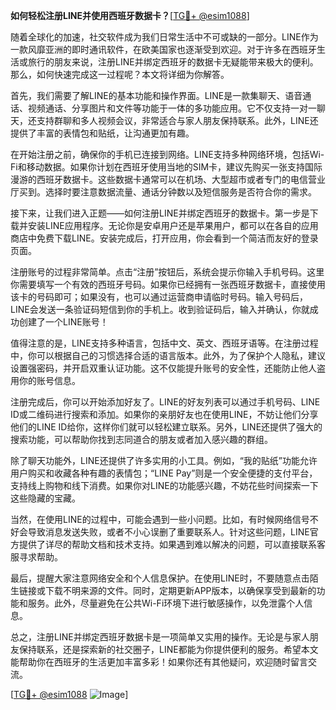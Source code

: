 **如何轻松注册LINE并使用西班牙数据卡？**[[TG💪+ @esim1088](https://t.me/s/esim1088)]

随着全球化的加速，社交软件成为我们日常生活中不可或缺的一部分。LINE作为一款风靡亚洲的即时通讯软件，在欧美国家也逐渐受到欢迎。对于许多在西班牙生活或旅行的朋友来说，注册LINE并绑定西班牙的数据卡无疑能带来极大的便利。那么，如何快速完成这一过程呢？本文将详细为你解答。

首先，我们需要了解LINE的基本功能和操作界面。LINE是一款集聊天、语音通话、视频通话、分享图片和文件等功能于一体的多功能应用。它不仅支持一对一聊天，还支持群聊和多人视频会议，非常适合与家人朋友保持联系。此外，LINE还提供了丰富的表情包和贴纸，让沟通更加有趣。

在开始注册之前，确保你的手机已连接到网络。LINE支持多种网络环境，包括Wi-Fi和移动数据。如果你计划在西班牙使用当地的SIM卡，建议先购买一张支持国际漫游的西班牙数据卡。这些数据卡通常可以在机场、大型超市或者专门的电信营业厅买到。选择时要注意数据流量、通话分钟数以及短信服务是否符合你的需求。

接下来，让我们进入正题——如何注册LINE并绑定西班牙的数据卡。第一步是下载并安装LINE应用程序。无论你是安卓用户还是苹果用户，都可以在各自的应用商店中免费下载LINE。安装完成后，打开应用，你会看到一个简洁而友好的登录页面。

注册账号的过程非常简单。点击“注册”按钮后，系统会提示你输入手机号码。这里你需要填写一个有效的西班牙号码。如果你已经拥有一张西班牙数据卡，直接使用该卡的号码即可；如果没有，也可以通过运营商申请临时号码。输入号码后，LINE会发送一条验证码短信到你的手机上。收到验证码后，输入并确认，你就成功创建了一个LINE账号！

值得注意的是，LINE支持多种语言，包括中文、英文、西班牙语等。在注册过程中，你可以根据自己的习惯选择合适的语言版本。此外，为了保护个人隐私，建议设置强密码，并开启双重认证功能。这不仅能提升账号的安全性，还能防止他人盗用你的账号信息。

注册完成后，你可以开始添加好友了。LINE的好友列表可以通过手机号码、LINE ID或二维码进行搜索和添加。如果你的亲朋好友也在使用LINE，不妨让他们分享他们的LINE ID给你，这样你们就可以轻松建立联系。另外，LINE还提供了强大的搜索功能，可以帮助你找到志同道合的朋友或者加入感兴趣的群组。

除了聊天功能外，LINE还提供了许多实用的小工具。例如，“我的贴纸”功能允许用户购买和收藏各种有趣的表情包；“LINE Pay”则是一个安全便捷的支付平台，支持线上购物和线下消费。如果你对LINE的功能感兴趣，不妨花些时间探索一下这些隐藏的宝藏。

当然，在使用LINE的过程中，可能会遇到一些小问题。比如，有时候网络信号不好会导致消息发送失败，或者不小心误删了重要联系人。针对这些问题，LINE官方提供了详尽的帮助文档和技术支持。如果遇到难以解决的问题，可以直接联系客服寻求帮助。

最后，提醒大家注意网络安全和个人信息保护。在使用LINE时，不要随意点击陌生链接或下载不明来源的文件。同时，定期更新APP版本，以确保享受到最新的功能和服务。此外，尽量避免在公共Wi-Fi环境下进行敏感操作，以免泄露个人信息。

总之，注册LINE并绑定西班牙数据卡是一项简单又实用的操作。无论是与家人朋友保持联系，还是探索新的社交圈子，LINE都能为你提供便利的服务。希望本文能帮助你在西班牙的生活更加丰富多彩！如果你还有其他疑问，欢迎随时留言交流。

[[TG💪+ @esim1088](https://t.me/s/esim1088) ![Image](https://i.postimg.cc/4NQfJmqS/Snipaste-2025-05-13-00-14-12.png)]